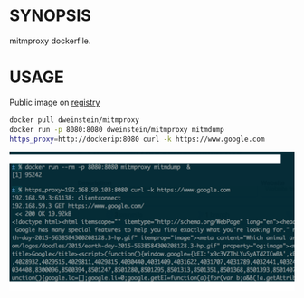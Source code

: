 # SYNOPSIS

mitmproxy dockerfile.

# USAGE

Public image on [registry](https://registry.hub.docker.com/u/dweinstein/mitmproxy/)

```bash
docker pull dweinstein/mitmproxy
docker run -p 8080:8080 dweinstein/mitmproxy mitmdump
https_proxy=http://dockerip:8080 curl -k https://www.google.com

```

![Example](/docs/dockerfile-mitmproxy.png?raw=true "dockerfile mitmproxy")
